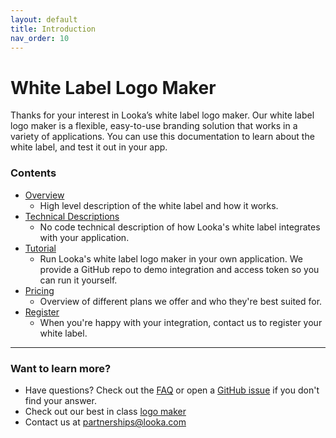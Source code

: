 ```yaml
---
layout: default
title: Introduction
nav_order: 10
---
```


# White Label Logo Maker

<div class="code-example" markdown="1">
Thanks for your interest in Looka’s white label logo maker. Our white label logo maker is a flexible, easy-to-use branding solution that works in a variety of applications. You can use this documentation to learn about the white label, and test it out in your app.

### Contents

- [Overview](./overview)
    - High level description of the white label and how it works.
- [Technical Descriptions](./technical)
    - No code technical description of how Looka's white label integrates with your application.
- [Tutorial](./tutorial)
    - Run Looka's white label logo maker in your own application. We provide a GitHub repo to demo integration and access token so you can run it yourself.
- [Pricing](./pricing)
    - Overview of different plans we offer and who they're best suited for.
- [Register](./register)
    - When you're happy with your integration, contact us to register your white label.
</div>

---

### Want to learn more?

- Have questions? Check out the [FAQ](./faq) or open a [GitHub issue](https://github.com/LookaApp/white-label/issues)
  if you don't find your answer.
- Check out our best in class [logo maker](https://looka.com/onboarding)
- Contact us at <partnerships@looka.com>